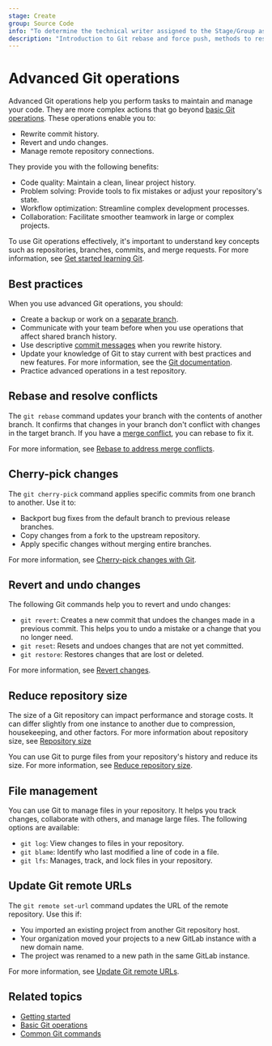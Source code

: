 ```yaml
---
stage: Create
group: Source Code
info: "To determine the technical writer assigned to the Stage/Group associated with this page, see https://handbook.gitlab.com/handbook/product/ux/technical-writing/#assignments"
description: "Introduction to Git rebase and force push, methods to resolve merge conflicts through the command line."
---
```


# Advanced Git operations

Advanced Git operations help you perform tasks to maintain and manage your code.
They are more complex actions that go beyond [basic Git operations](basics.md).
These operations enable you to:

- Rewrite commit history.
- Revert and undo changes.
- Manage remote repository connections.

They provide you with the following benefits:

- Code quality: Maintain a clean, linear project history.
- Problem solving: Provide tools to fix mistakes or adjust your repository's state.
- Workflow optimization: Streamline complex development processes.
- Collaboration: Facilitate smoother teamwork in large or complex projects.

To use Git operations effectively, it's important to understand key concepts such as
repositories, branches, commits, and merge requests.
For more information, see [Get started learning Git](get_started.md).

## Best practices

When you use advanced Git operations, you should:

- Create a backup or work on a [separate branch](branch.md).
- Communicate with your team before when you use operations that affect shared branch history.
- Use descriptive [commit messages](../../tutorials/update_commit_messages/index.md)
  when you rewrite history.
- Update your knowledge of Git to stay current with best practices and new features.
  For more information, see the [Git documentation](https://git-scm.com/docs).
- Practice advanced operations in a test repository.

## Rebase and resolve conflicts

The `git rebase` command updates your branch with the contents of another branch.
It confirms that changes in your branch don't conflict with changes in the target branch.
If you have a [merge conflict](../../user/project/merge_requests/conflicts.md),
you can rebase to fix it.

For more information, see [Rebase to address merge conflicts](git_rebase.md).

## Cherry-pick changes

The `git cherry-pick` command applies specific commits from one branch to another.
Use it to:

- Backport bug fixes from the default branch to previous release branches.
- Copy changes from a fork to the upstream repository.
- Apply specific changes without merging entire branches.

For more information, see [Cherry-pick changes with Git](cherry_pick.md).

## Revert and undo changes

The following Git commands help you to revert and undo changes:

- `git revert`: Creates a new commit that undoes the changes made in a previous commit.
  This helps you to undo a mistake or a change that you no longer need.
- `git reset`: Resets and undoes changes that are not yet committed.
- `git restore`: Restores changes that are lost or deleted.

For more information, see [Revert changes](undo.md).

## Reduce repository size

The size of a Git repository can impact performance and storage costs.
It can differ slightly from one instance to another due to compression, housekeeping, and other factors.
For more information about repository size, see [Repository size](../../user/project/repository/repository_size.md)

You can use Git to purge files from your repository's history and reduce its size. For more information, see [Reduce repository size](repository.md).

## File management

You can use Git to manage files in your repository. It helps you track changes, collaborate with others, and manage large files. The following options are available:

- `git log`: View changes to files in your repository.
- `git blame`: Identify who last modified a line of code in a file.
- `git lfs`: Manages, track, and lock files in your repository.

<!-- Include when the relevant MR is merged.

For more information, see [File management](file_management.md).

-->

## Update Git remote URLs

The `git remote set-url` command updates the URL of the remote repository.
Use this if:

- You imported an existing project from another Git repository host.
- Your organization moved your projects to a new GitLab instance with a new domain name.
- The project was renamed to a new path in the same GitLab instance.

For more information, see [Update Git remote URLs](../../tutorials/update_git_remote_url/index.md).

## Related topics

- [Getting started](get_started.md)
- [Basic Git operations](basics.md)
- [Common Git commands](commands.md)
